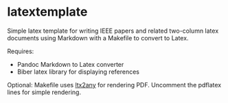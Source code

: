# latextemplate
Simple latex template for writing IEEE papers and related two-column latex documents using Markdown with a Makefile to convert to Latex.

Requires: 

* Pandoc Markdown to Latex converter
* Biber latex library for displaying references

Optional: 
Makefile uses [ltx2any](https://github.com/reitzig/ltx2any) for rendering PDF. Uncomment the pdflatex lines for simple rendering.
